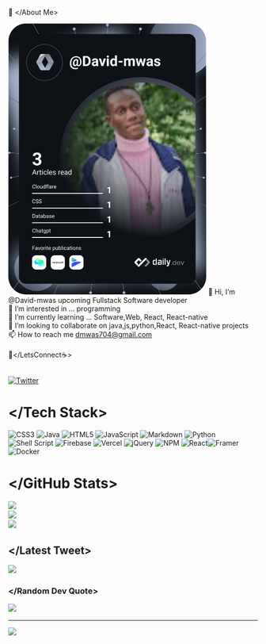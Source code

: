 💫 </About Me>

<a href="https://app.daily.dev/DailyDevTips"><img src="https://github.com/David-mwas/David-mwas/blob/master/devcard.svg" width="400" alt="David mwas Dev Card"/></a>
👋 Hi, I’m @David-mwas upcoming Fullstack Software developer<br>👀 I’m interested in ... programming<br>🌱 I’m currently learning ... Software,Web, React, React-native<br>💞️ I’m looking to collaborate on java,js,python,React, React-native projects<br>📫 How to reach me dmwas704@gmail.com<br><br>🚀</LetsConnect☕>


## </Socials>
[![Twitter](https://img.shields.io/badge/Twitter-%231DA1F2.svg?logo=Twitter&logoColor=white)](https://twitter.com/DavidMwas2_0) 

# </Tech Stack>
![CSS3](https://img.shields.io/badge/css3-%231572B6.svg?style=for-the-badge&logo=css3&logoColor=white) ![Java](https://img.shields.io/badge/java-%23ED8B00.svg?style=for-the-badge&logo=java&logoColor=white) ![HTML5](https://img.shields.io/badge/html5-%23E34F26.svg?style=for-the-badge&logo=html5&logoColor=white) ![JavaScript](https://img.shields.io/badge/javascript-%23323330.svg?style=for-the-badge&logo=javascript&logoColor=%23F7DF1E) ![Markdown](https://img.shields.io/badge/markdown-%23000000.svg?style=for-the-badge&logo=markdown&logoColor=white) ![Python](https://img.shields.io/badge/python-3670A0?style=for-the-badge&logo=python&logoColor=ffdd54) ![Shell Script](https://img.shields.io/badge/shell_script-%23121011.svg?style=for-the-badge&logo=gnu-bash&logoColor=white) ![Firebase](https://img.shields.io/badge/firebase-%23039BE5.svg?style=for-the-badge&logo=firebase) ![Vercel](https://img.shields.io/badge/vercel-%23000000.svg?style=for-the-badge&logo=vercel&logoColor=white) ![jQuery](https://img.shields.io/badge/jquery-%230769AD.svg?style=for-the-badge&logo=jquery&logoColor=white) ![NPM](https://img.shields.io/badge/NPM-%23000000.svg?style=for-the-badge&logo=npm&logoColor=white) ![React](https://img.shields.io/badge/react-%2320232a.svg?style=for-the-badge&logo=react&logoColor=%2361DAFB)![Framer](https://img.shields.io/badge/Framer-black?style=for-the-badge&logo=framer&logoColor=blue) ![Docker](https://img.shields.io/badge/docker-%230db7ed.svg?style=for-the-badge&logo=docker&logoColor=white)
# </GitHub Stats>
![](https://github-readme-stats-sigma-five.vercel.app/api?username=David-mwas&theme=shades-of-purple&hide_border=false&include_all_commits=false&count_private=false)<br/>
![](https://github-readme-streak-stats.herokuapp.com/?user=David-mwas&theme=shades-of-purple&hide_border=false)<br/>
![](https://github-readme-stats-sigma-five.vercel.app/api/top-langs/?username=David-mwas&theme=shades-of-purple&hide_border=false&include_all_commits=true&count_private=true&layout=compact)

##  </Latest Tweet>
[![](https://gtce.itsvg.in/api?username=DavidMwas2_0&theme=shades-of-purple)](https://gtce.itsvg.in/api?username=DavidMwas2_0&theme=shades-of-purple)

### </Random Dev Quote>
![](https://quotes-github-readme.vercel.app/api?type=horizontal&theme=tokyonight)

---
[![](https://visitcount.itsvg.in/api?id=David-mwas&icon=0&color=6)](https://visitcount.itsvg.in)

<!-- Proudly created with GPRM ( https://gprm.itsvg.in ) --> 

<!---
David-mwas/David-mwas is a ✨ special ✨ repository because its `README.md` (this file) appears on your GitHub profile.
You can click the Preview link to take a look at your changes.
--->
